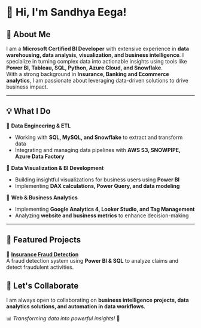 # 👋 Hi, I'm Sandhya Eega!  

## 🚀 About Me  
I am a **Microsoft Certified  BI Developer** with extensive experience in **data warehousing, data analysis, visualization, and business intelligence**. 
I specialize in turning complex data into actionable insights using tools like **Power BI, Tableau, SQL, Python, Azure Cloud, and Snowflake**.  
With a strong background in **Insurance, Banking and Ecommerce analytics**, I am passionate about leveraging data-driven solutions to drive business impact.  

---

## 💡 What I Do  

🔹 **Data Engineering & ETL**  
- Working with **SQL, MySQL, and Snowflake** to extract and transform data  
- Integrating and managing data pipelines with **AWS S3, SNOWPIPE, Azure Data Factory**  

🔹 **Data Visualization & BI Development**  
- Building insightful visualizations for business users using **Power BI**  
- Implementing **DAX calculations, Power Query, and data modeling**  

🔹 **Web & Business Analytics**  
- Implementing **Google Analytics 4, Looker Studio, and Tag Management**  
- Analyzing **website and business metrics** to enhance decision-making  

---

## 📂 Featured Projects  

🔹 **[Insurance Fraud Detection](https://github.com/Sandhyazfk0711/Project_Insurance)**  
A fraud detection system using **Power BI & SQL** to analyze claims and detect fraudulent activities.  


## 🤝 Let's Collaborate  
I am always open to collaborating on **business intelligence projects, data analytics solutions, and automation in data workflows**.  

📊 _Transforming data into powerful insights!_ 🚀  
